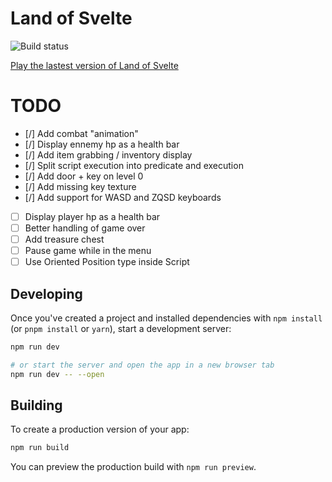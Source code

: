 # Land of Svelte

![Build status](https://github.com/shezard/land-of-svelte/actions/workflows/main.yml/badge.svg)

[Play the lastest version of Land of Svelte](https://shezard.github.io/land-of-svelte/)

# TODO

-   [/] Add combat "animation"
-   [/] Display ennemy hp as a health bar
-   [/] Add item grabbing / inventory display
-   [/] Split script execution into predicate and execution
-   [/] Add door + key on level 0
-   [/] Add missing key texture
-   [/] Add support for WASD and ZQSD keyboards
-   [ ] Display player hp as a health bar
-   [ ] Better handling of game over
-   [ ] Add treasure chest
-   [ ] Pause game while in the menu
-   [ ] Use Oriented Position type inside Script

## Developing

Once you've created a project and installed dependencies with `npm install` (or `pnpm install` or `yarn`), start a development server:

```bash
npm run dev

# or start the server and open the app in a new browser tab
npm run dev -- --open
```

## Building

To create a production version of your app:

```bash
npm run build
```

You can preview the production build with `npm run preview`.

